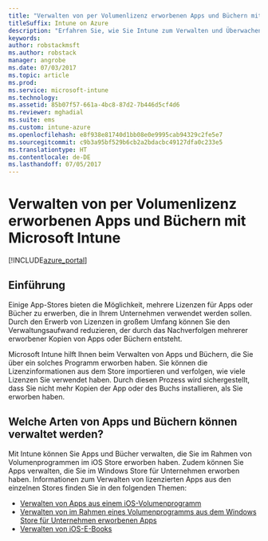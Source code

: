 ```yaml
---
title: "Verwalten von per Volumenlizenz erworbenen Apps und Büchern mit Intune"
titleSuffix: Intune on Azure
description: "Erfahren Sie, wie Sie Intune zum Verwalten und Überwachen der Verwendung von Apps und Büchern, die per Volumenlizenz in Stores erworben wurden, verwenden können."
keywords: 
author: robstackmsft
ms.author: robstack
manager: angrobe
ms.date: 07/03/2017
ms.topic: article
ms.prod: 
ms.service: microsoft-intune
ms.technology: 
ms.assetid: 85b07f57-661a-4bc8-87d2-7b446d5cf4d6
ms.reviewer: mghadial
ms.suite: ems
ms.custom: intune-azure
ms.openlocfilehash: e8f938e81740d1bb08e0e9995cab94329c2fe5e7
ms.sourcegitcommit: c9b3a95bf529b6cb2a2bdacbc49127dfa0c233e5
ms.translationtype: HT
ms.contentlocale: de-DE
ms.lasthandoff: 07/05/2017
---
```

# <a name="manage-volume-purchased-apps-and-books-with-microsoft-intune"></a>Verwalten von per Volumenlizenz erworbenen Apps und Büchern mit Microsoft Intune

[!INCLUDE[azure_portal](./includes/azure_portal.md)]

## <a name="introduction"></a>Einführung

Einige App-Stores bieten die Möglichkeit, mehrere Lizenzen für Apps oder Bücher zu erwerben, die in Ihrem Unternehmen verwendet werden sollen. Durch den Erwerb von Lizenzen in großem Umfang können Sie den Verwaltungsaufwand reduzieren, der durch das Nachverfolgen mehrerer erworbener Kopien von Apps oder Büchern entsteht.

Microsoft Intune hilft Ihnen beim Verwalten von Apps und Büchern, die Sie über ein solches Programm erworben haben. Sie können die Lizenzinformationen aus dem Store importieren und verfolgen, wie viele Lizenzen Sie verwendet haben. Durch diesen Prozess wird sichergestellt, dass Sie nicht mehr Kopien der App oder des Buchs installieren, als Sie erworben haben.

## <a name="which-types-of-apps-and-books-can-you-manage"></a>Welche Arten von Apps und Büchern können verwaltet werden?

Mit Intune können Sie Apps und Bücher verwalten, die Sie im Rahmen von Volumenprogrammen im iOS Store erworben haben. Zudem können Sie Apps verwalten, die Sie im Windows Store für Unternehmen erworben haben. Informationen zum Verwalten von lizenzierten Apps aus den einzelnen Stores finden Sie in den folgenden Themen:

- [Verwalten von Apps aus einem iOS-Volumenprogramm](vpp-apps-ios.md)
- [Verwalten von im Rahmen eines Volumenprogramms aus dem Windows Store für Unternehmen erworbenen Apps](windows-store-for-business.md)
- [Verwalten von iOS-E-Books](vpp-ebooks-ios.md)
